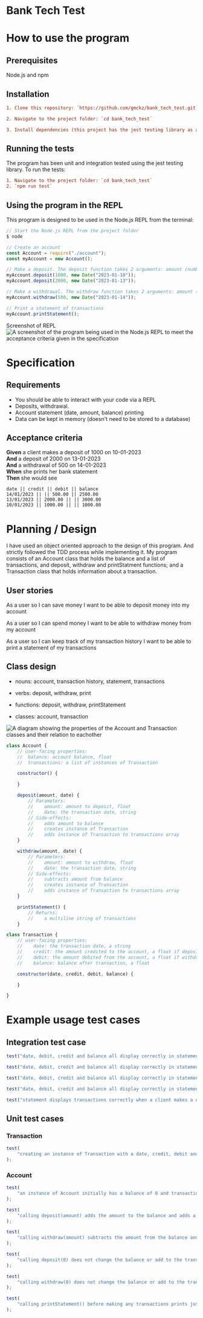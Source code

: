 # Bank Tech Test

# How to use the program

## Prerequisites

Node.js and npm

## Installation

```diff
1. Clone this repository: `https://github.com/gmckz/bank_tech_test.git`

2. Navigate to the project folder: `cd bank_tech_test`

3. Install dependencies (this project has the jest testing library as a dependency): `npm install`
```

## Running the tests

The program has been unit and integration tested using the jest testing library.
To run the tests:

```diff
1. Navigate to the project folder: `cd bank_tech_test`
2. `npm run test`
```

## Using the program in the REPL

This program is designed to be used in the Node.js REPL from the terminal:

```javascript
// Start the Node.js REPL from the project folder
$ node

// Create an account
const Account = require("./account");
const myAccount = new Account();

// Make a deposit. The deposit function takes 2 arguments: amount (number), date (a javascript Date object)
myAccount.deposit(1000, new Date("2023-01-10"));
myAccount.deposit(2000, new Date("2023-01-13"));

// Make a withdrawal. The withdraw function takes 2 arguments: amount (number), date (a javascript Date object)
myAccount.withdraw(500, new Date("2023-01-14"));

// Print a statement of transactions
myAccount.printStatement();
```

Screenshot of REPL
![A screenshot of the program being used in the Node.js REPL to meet the acceptance criteria given in the specification](screenshot.png)

# Specification

## Requirements

-   You should be able to interact with your code via a REPL
-   Deposits, withdrawal.
-   Account statement (date, amount, balance) printing
-   Data can be kept in memory (doesn't need to be stored to a database)

## Acceptance criteria

**Given** a client makes a deposit of 1000 on 10-01-2023  
**And** a deposit of 2000 on 13-01-2023  
**And** a withdrawal of 500 on 14-01-2023  
**When** she prints her bank statement  
**Then** she would see

```
date || credit || debit || balance
14/01/2023 || || 500.00 || 2500.00
13/01/2023 || 2000.00 || || 3000.00
10/01/2023 || 1000.00 || || 1000.00
```

# Planning / Design

I have used an object oriented approach to the design of this program. And strictly followed the TDD process while implementing it. My program consists of an Account class that holds the balance and a list of transactions, and deposit, withdraw and printStatment functions; and a Transaction class that holds information about a transaction.

## User stories

As a user
so I can save money
I want to be able to deposit money into my account

As a user
so I can spend money
I want to be able to withdraw money from my account

As a user
so I can keep track of my transaction history
I want to be able to print a statement of my transactions

## Class design

-   nouns: account, transaction history, statement, transactions
-   verbs: deposit, withdraw, print

-   functions: deposit, withdraw, printStatement
-   classes: account, transaction

![A diagram showing the properties of the Account and Transaction classes and their relation to eachother](classDiagram.png)

```javascript
class Account {
    // user-facing properties:
    //  balance: account balance, float
    //  transactions: a list of instances of Transaction

    constructor() {

    }

    deposit(amount, date) {
        // Parameters:
        //    amount: amount to deposit, float
        //    date: the transaction date, string
        // Side-effects:
        //    adds amount to balance
        //    creates instance of Transaction
        //    adds instance of Transaction to transactions array
    }

    withdraw(amount, date) {
        // Parameters:
        //    amount: amount to withdraw, float
        //    date: the transaction date, string
        // Side-effects:
        //    subtracts amount from balance
        //    creates instance of Transaction
        //    adds instance of Transaction to transactions array
    }

    printStatement() {
        // Returns:
        //    a multiline string of transactions
    }

class Transaction {
    // user-facing properties:
    //    date: the transaction date, a string
    //    credit: the amount credited to the account, a float if deposit or null if withdrawal
    //    debit: the amount debited from the account, a float if withdrawal or null if deposit
    //    balance: balance after transaction, a float

    constructor(date, credit, debit, balance) {

    }

}
```

# Example usage test cases

## Integration test case

```javascript
test("date, debit, credit and balance all display correctly in statement after a deposit is made", () => {});

test("date, debit, credit and balance all display correctly in statement after a withdrawal is made", () => {});

test("date, debit, credit and balance all display correctly in statement after a deposit is made and a withdrawal of less than the remaining balance is made", () => {});

test("date, debit, credit and balance all display correctly in statement after a deposit is made and a withdrawal of more than the remaining balance is made", () => {});

test("statement displays transactions correctly when a client makes a deposit of 1000 on 10-01-2023 and a deposit of 2000 on 13-01-2023 and a withdrawal of 500 on 14-01-2023", () => {});
```

## Unit test cases

### Transaction

```javascript
test(
	"creating an instance of Transaction with a date, credit, debit and balance sets the properties of the transaction to those values"
);
```

### Account

```javascript
test(
	"an instance of Account initially has a balance of 0 and transactions is an empty array"
);

test(
	"calling deposit(amount) adds the amount to the balance and adds a transaction instance to the transactions array"
);

test(
	"calling withdraw(amount) subtracts the amount from the balance and adds a transaction instance to the transactions array"
);

test(
	"calling deposit(0) does not change the balance or add to the transactions array"
);

test(
	"calling withdraw(0) does not change the balance or add to the transactions array"
);

test(
	"calling printStatement() before making any transactions prints just the header of the statement"
);
```
